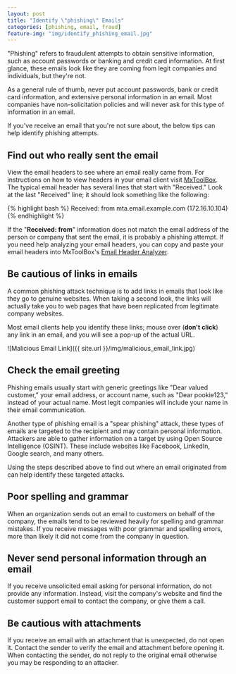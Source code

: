 ```yaml
---
layout: post
title: "Identify \"phishing\" Emails"
categories: [phishing, email, fraud]
feature-img: "img/identify_phishing_email.jpg"
---
```


"Phishing" refers to fraudulent attempts to obtain sensitive information, such as account 
passwords or banking and credit card information. At first glance, these emails look like they 
are coming from legit companies and individuals, but they're not.

As a general rule of thumb, never put account passwords, bank or credit card information, and 
extensive personal information in an email. Most companies have non-solicitation policies and 
will never ask for this type of information in an email.

If you've receive an email that you're not sure about, the below tips can help identify 
phishing attempts.

## Find out who really sent the email

View the email headers to see where an email really came from. For instructions on how to view 
headers in your email client visit [MxToolBox][email-headers]. The typical email header has 
several lines that start with "Received." Look at the last "Received" line; it should look 
something like the following:

{% highlight bash %}
Received:  from mta.email.example.com (172.16.10.104)
{% endhighlight %}

If the "**Received:  from**" information does not match the email address of the person or 
company that sent the email, it is probably a phishing attempt. If you need help analyzing your 
email headers, you can copy and paste your email headers into MxToolBox's [Email Header Analyzer][header-analyzer].

## Be cautious of links in emails

A common phishing attack technique is to add links in emails that look like they go to genuine 
websites. When taking a second look, the links will actually take you to web pages that have 
been replicated from legitimate company websites.

Most email clients help you identify these links; mouse over (**don't click**) any link in an 
email, and you will see a pop-up of the actual URL.

![Malicious Email Link]({{ site.url }}/img/malicious_email_link.jpg)

## Check the email greeting

Phishing emails usually start with generic greetings like "Dear valued customer," your email 
address, or account name, such as "Dear pookie123," instead of your actual name. Most legit 
companies will include your name in their email communication.

Another type of phishing email is a "spear phishing" attack, these types of emails are targeted 
to the recipient and may contain personal information. Attackers are able to gather information 
on a target by using Open Source Intelligence (OSINT). These include websites like Facebook, 
LinkedIn, Google search, and many others.

Using the steps described above to find out where an email originated from can help identify 
these targeted attacks.

## Poor spelling and grammar

When an organization sends out an email to customers on behalf of the company, the emails tend 
to be reviewed heavily for spelling and grammar mistakes. If you receive messages with poor 
grammar and spelling errors, more than likely it did not come from the company in question.

## Never send personal information through an email

If you receive unsolicited email asking for personal information, do not provide any 
information. Instead, visit the company's website and find the customer support email to 
contact the company, or give them a call.

## Be cautious with attachments

If you receive an email with an attachment that is unexpected, do not open it. Contact the 
sender to verify the email and attachment before opening it. When contacting the sender, do not 
reply to the original email otherwise you may be responding to an attacker.

[email-headers]: https://mxtoolbox.com/Public/Content/EmailHeaders/
[header-analyzer]: https://mxtoolbox.com/EmailHeaders.aspx